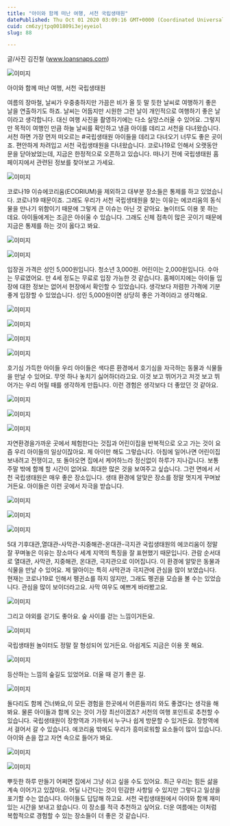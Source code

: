 ```yaml
---
title: "아이와 함께 떠난 여행, 서천 국립생태원"
datePublished: Thu Oct 01 2020 03:09:16 GMT+0000 (Coordinated Universal Time)
cuid: cm6zyjtpq001809i3ejeyeiol
slug: 88

---
```



글/사진 김진철 (www.loansnaps.com)

![이미지](https://cdn.hashnode.com/res/hashnode/image/upload/v1739246609474/8695238a-cc54-418d-b8cf-a90e1651a660.jpeg)

아이와 함께 떠난 여행, 서천 국립생태원

여름의 장마철, 날씨가 우중충하지만 가끔은 비가 올 듯 말 듯한 날씨로 여행하기 좋은 날을 연출하기도 하죠. 날씨는 어둡지만 시원한 그런 날이 개인적으로 여행하기 좋은 날이라고 생각합니다. 대신 여행 사진을 촬영하기에는 다소 실망스러울 수 있어요. 그렇지만 목적이 여행인 만큼 하늘 날씨를 확인하고 냉큼 아이를 데리고 서천을 다녀왔습니다. 서천 하면 가장 먼저 떠오르는 #국립생태원 아이들을 데리고 다녀오기 너무도 좋은 곳이죠. 편안하게 차려입고 서천 국립생태원을 다녀왔습니다. 코로나19로 인해서 오랫동안 문을 닫아놨었는데, 지금은 한정적으로 오픈하고 있습니다. 떠나기 전에 국립생태원 홈페이지에서 관련된 정보를 찾아보고 가세요.

![이미지](https://cdn.hashnode.com/res/hashnode/image/upload/v1739246611282/4d34fae6-a795-4bca-8f28-3fe3e044420b.jpeg)

코로나19 이슈에코리움(ECORIUM)을 제외하고 대부분 장소들은 통제를 하고 있었습니다. 코로나19 때문이죠. 그래도 우리가 서천 국립생태원을 찾는 이유는 에코리움의 동식물을 만나기 위함이기 때문에 그렇게 큰 이슈는 아닌 것 같아요. 놀이터도 이용 못 하는데요. 아이들에게는 조금은 아쉬울 수 있습니다. 그래도 신체 접촉이 많은 곳이기 때문에 지금은 통제를 하는 것이 옳다고 봐요.

![이미지](https://cdn.hashnode.com/res/hashnode/image/upload/v1739246614200/aa6425b8-5851-4519-8a75-3d54601063f5.jpeg)

![이미지](https://cdn.hashnode.com/res/hashnode/image/upload/v1739246616826/1b57b1e4-6940-4d77-898d-2192b2404e12.jpeg)

입장권 가격은 성인 5,000원입니다. 청소년 3,000원. 어린이는 2,000원입니다. 수아는 무료였어요. 만 4세 정도는 무료로 입장 가능한 것 같습니다. 홈페이지에는 아이들 입장에 대한 정보는 없어서 현장에서 확인할 수 있었습니다. 생각보다 저렴한 가격에 기분 좋게 입장할 수 있었습니다. 성인 5,000원이면 상당히 좋은 가격이라고 생각해요.

![이미지](https://cdn.hashnode.com/res/hashnode/image/upload/v1739246619207/483b1017-7932-4bf8-a674-bb1e17b17fbd.jpeg)

![이미지](https://cdn.hashnode.com/res/hashnode/image/upload/v1739246620838/2009abb6-5606-4883-b008-004277ebc3c1.jpeg)

![이미지](https://cdn.hashnode.com/res/hashnode/image/upload/v1739246622706/fb55c2b4-1b7c-41cd-97cc-e2f224de3df5.jpeg)

![이미지](https://cdn.hashnode.com/res/hashnode/image/upload/v1739246624738/1bc00349-b70a-4f41-9c9f-3b79c44d4376.jpeg)

호기심 가득한 아이들 우리 아이들은 색다른 환경에서 호기심을 자극하는 동물과 식물들을 만날 수 있어요. 무엇 하나 놓치기 싫어하더라고요. 이것 보고 뛰어가고 저것 보고 뛰어가는 우리 어릴 때를 생각하게 만듭니다. 이런 경험은 생각보다 더 좋았던 것 같아요.

![이미지](https://cdn.hashnode.com/res/hashnode/image/upload/v1739246626552/6ce8d270-9401-40ad-a590-a879ad047d3c.jpeg)

![이미지](https://cdn.hashnode.com/res/hashnode/image/upload/v1739246630230/2053c354-0e21-4f65-9b90-cf325fd83083.jpeg)

![이미지](https://cdn.hashnode.com/res/hashnode/image/upload/v1739246632388/6016d4dd-463d-46a6-943f-8228bafc152f.jpeg)

자연환경을가까운 곳에서 체험한다는 것집과 어린이집을 반복적으로 오고 가는 것이 요즘 우리 아이들의 일상이잖아요. 제 아이만 해도 그렇습니다. 아침에 일어나면 어린이집 보내려고 전쟁이고, 또 돌아오면 집에서 케어하느라 정신없이 하루가 지나갑니다. 보통 주말 밖에 함께 할 시간이 없어요. 최대한 많은 것을 보여주고 싶습니다. 그런 면에서 서천 국립생태원은 매우 좋은 장소입니다. 생태 환경에 알맞은 장소를 정말 멋지게 꾸며놨거든요. 아이들은 이런 곳에서 자극을 받습니다.

![이미지](https://cdn.hashnode.com/res/hashnode/image/upload/v1739246634274/0ed64c22-e658-4337-ab97-af2d184c6580.jpeg)

![이미지](https://cdn.hashnode.com/res/hashnode/image/upload/v1739246636147/8ec959e2-098f-4b6f-8a6f-0beb3e30660e.jpeg)

![이미지](https://cdn.hashnode.com/res/hashnode/image/upload/v1739246638553/7dacb5d3-da01-4537-bc06-900e4b1b5c5d.jpeg)

5대 기후대관,열대관-사막관-지중해관-온대관-극지관 국립생태원의 에코리움이 정말 잘 꾸며놓은 이유는 장소마다 세계 지역의 특징을 잘 표현했기 때문입니다. 관람 순서대로 열대관, 사막관, 지중해관, 온대관, 극지관으로 이어집니다. 이 환경에 알맞은 동물과 식물을 만날 수 있어요. 제 딸아이는 특히 사막관과 극지관에 관심을 많이 보였습니다. 현재는 코로나19로 인해서 펭귄쇼를 하지 않지만, 그래도 펭귄을 모습을 볼 수는 있었습니다. 관심을 많이 보이더라고요. 사막 여우도 예쁘게 바라봤고요.

![이미지](https://cdn.hashnode.com/res/hashnode/image/upload/v1739246640399/16796cd5-df14-4adc-a8ca-1b237d0ef210.jpeg)

그리고 야외를 걷기도 좋아요. 숲 사이를 걷는 느낌이거든요.

![이미지](https://cdn.hashnode.com/res/hashnode/image/upload/v1739246642075/ad4e345f-67f0-449e-962c-d493f01aa177.jpeg)

국립생태원 놀이터도 정말 잘 형성되어 있거든요. 아쉽게도 지금은 이용 못 해요.

![이미지](https://cdn.hashnode.com/res/hashnode/image/upload/v1739246644498/d4475f4a-cd8f-451c-937e-92cfaa01bcd3.jpeg)

등산하는 느낌의 숲길도 있었어요. 더울 때 걷기 좋은 길.

![이미지](https://cdn.hashnode.com/res/hashnode/image/upload/v1739246646369/f13976c4-0ad3-44b3-9eb6-5efe6c11aa3a.jpeg)

돌다리도 함께 건너봐요,이 모든 경험을 한곳에서 어른들끼리 와도 좋겠다는 생각을 해봐요. 물론 아이들과 함께 오는 것이 가장 최선이겠죠? 서천의 여행 포인트로 추천할 수 있습니다. 국립생태원이 장항역과 가까워서 누구나 쉽게 방문할 수 있거든요. 장항역에서 걸어서 갈 수 있습니다. 에코리움 밖에도 우리가 흥미로워할 요소들이 많이 있습니다. 아이와 손을 잡고 자연 속으로 들어가 봐요.

![이미지](https://cdn.hashnode.com/res/hashnode/image/upload/v1739246648517/f487dc78-2c34-4b7f-a633-1945f331be1f.jpeg)

![이미지](https://cdn.hashnode.com/res/hashnode/image/upload/v1739246650946/dfeccb9f-6b7b-4f1d-9eee-c945462c2717.jpeg)

뿌듯한 하루 만들기 어쩌면 집에서 그냥 쉬고 싶을 수도 있어요. 최근 우리는 힘든 삶을 계속 이어가고 있잖아요. 어딜 나간다는 것이 민감한 사항일 수 있지만 그렇다고 일상을 포기할 수는 없습니다. 아이들도 답답해 하고요. 서천 국립생태원에서 아이와 함께 재미있는 시간을 보내고 왔습니다. 이 장소를 적극 추천하고 싶어요. 더운 여름에는 이처럼 복합적으로 경험할 수 있는 장소들이 더 좋은 것 같습니다.